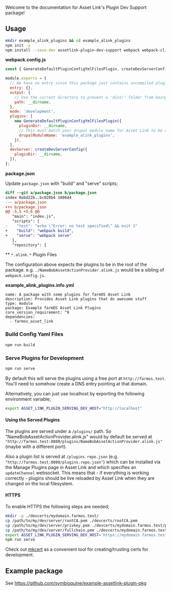 Welcome to the documentation for Asset Link's Plugin Dev Support package!

## Usage

```sh
mkdir example_alink_plugins && cd example_alink_plugins
npm init -y
npm install --save-dev assetlink-plugin-dev-support webpack webpack-cli webpack-dev-server
```

**webpack.config.js**

```js
const { GenerateDefaultPluginConfigYmlFilesPlugin, createDevServerConfig } = require('assetlink-plugin-dev-support');

module.exports = {
  // We have no entry since this package just contains uncompiled plugins
  entry: {},
  output: {
    // Use the current directory to prevent a 'dist/' folder from being created there should be no output, otherwise
    path: __dirname,
  },
  mode: 'development',
  plugins: [
    new GenerateDefaultPluginConfigYmlFilesPlugin({
      pluginDir: __dirname,
      // This must match your drupal module name for Asset Link to be able to serve your plugins
      drupalModuleName: 'example_alink_plugins',
    }),
  ],
  devServer: createDevServerConfig({
    pluginDir: __dirname,
  }),
};

```

**package.json**

Update `package.json` with "build" and "serve" scripts;

```diff
diff --git a/package.json b/package.json
index 0abd22b..bc028b4 100644
--- a/package.json
+++ b/package.json
@@ -5,5 +5,6 @@
   "main": "index.js",
   "scripts": {
-    "test": "echo \"Error: no test specified\" && exit 1"
+    "build": "webpack build",
+    "serve": "webpack serve"
   },
   "repository": {
```

** `*.alink.*` Plugin Files

The configuration above expects the plugins to be in the root of the package. e.g. `./NameBobAssetActionProvider.alink.js` would be a sibling of `webpack.config.js`.

**example_alink_plugins.info.yml**

```
name: A package with some plugins for farmOS Asset Link
description: Provides Asset Link plugins that do awesome stuff
type: module
package: Example farmOS Asset Link Plugins
core_version_requirement: ^9
dependencies:
  - farmos_asset_link
```

### Build Config Yaml Files

```sh
npm run build
```

### Serve Plugins for Development

```sh
npm run serve
```

By default this will serve the plugins using a free port at `http://farmos.test`. You'll need to somehow create a DNS entry pointing at that domain.

Alternatively, you can just use localhost by exporting the following environment variable;

```sh
export ASSET_LINK_PLUGIN_SERVING_DEV_HOST="http://localhost"
```

#### Using the Served Plugins

The plugins are served under a `/plugins/` path. So "NameBobAssetActionProvider.alink.js" would by default be served at `"http://farmos.test:8080/plugins/NameBobAssetActionProvider.alink.js"` (maybe with a different port).

Also a plugin list is served at `/plugins.repo.json` (e.g. `"http://farmos.test:8080/plugins.repo.json"`) which can be installed via the Manage Plugins page in Asset Link and which specifies an `updateChannel` websocket. This means that - if everything is working correctly - plugins should be live reloaded by Asset Link when they are changed on the local filesystem.

#### HTTPS

To enable HTTPS the following steps are needed;

```sh
mkdir -p ./devcerts/mydomain.farmos.test/
cp /path/to/my/dev/server/rootCA.pem ./devcerts/rootCA.pem
cp /path/to/my/dev/server/privkey.pem ./devcerts/mydomain.farmos.test/privkey.pem
cp /path/to/my/dev/server/fullchain.pem ./devcerts/mydomain.farmos.test/fullchain.pem
export ASSET_LINK_PLUGIN_SERVING_DEV_HOST='https://mydomain.farmos.test'
npm run serve
```

Check out [mkcert](https://github.com/FiloSottile/mkcert) as a convenient tool for creating/trusting certs for development.

## Example package

See https://github.com/symbioquine/example-assetlink-plugin-pkg
